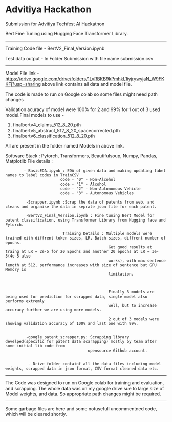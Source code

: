 # Advitiya Hackathon
Submission for Advitiya Techfest AI Hackathon

Bert Fine Tuning using Hugging Face Transformer Library.
***
Training Code file - BertV2_Final_Version.ipynb

Test data output - In Folder Submission with file name submission.csv
***
Model File link -https://drive.google.com/drive/folders/1LvRBKB9kPmhkL1iyjrywyjaN_W9FKKFj?usp=sharing
above link contains all data and model file.

The code is made to run on Google colab so some files might need path changes

Validation acuracy of model were 100% for 2 and 99% for 1 out of 3 used model.Final models to use - 
1. finalbertv4_claims_512_8_20.pth
2. finalbertv5_abstract_512_8_20_spacecorrected.pth
3. finalbertv6_classification_512_8_20.pth

All are present in the folder named Models in above link.

Software Stack :  Pytorch, Transformers, Beautifulsoup, Numpy, Pandas, Matplotlib
File details :


            
            - BasicEDA.ipynb : EDA of given data and making updating label names to label codes in TrainCSV
                            code - "0" - Non-Alcohol
                            code - "1" - Alcohol
                            code - "2" - Non-Autonomous Vehicle
                            code - "3" - Autonomous Vehicles
                            
             -Scrapper.ipynb :Scrap the data of patents from web, and cleans and organise the data in seprate json file for each patent.
             
             -BertV2_Final_Version.ipynb : Fine tuning Bert Model for patent classification, using Transformer Library from Hugging face and Pytorch.
                             
                             Training Details : Multiple models were trained eith diffrent token sizes, LR, Batch sizes, diffrent number of epochs.
                                                 Get good results at traing at LR = 2e-5 for 20 Epochs and another 20 epochs at LR = 3e-5(4e-5 also       
                                                 works), with max sentence length at 512, performance increases with size of sentence but GPU Memory is 
                                                 limitation.
                                                 
                                                 
                                                 
                                                 Finally 3 models are being used for prediction for scrapped data, single model also performs extremly 
                                                 well, but to increase accuracy further we are using more models.
                                                 
                                                 2 out of 3 models were showing validation accuracy of 100% and last one with 99%.
                                                 
                                                 
             -google_patent_scrapper.py: Scrapping library develped(specific for patent data scarapping) mostly by team after some initial lib code from 
                                        opensource Github account.                                
                                        
                                        
              - Drive folder containf all the data files including model weights, scrapped data in json format, CSV format cleaned data etc.
              
              

***
The Code was designed to run on Google colab for training and evaluation, and scrapping. The whole data was on my google drive sue to large size of Model weights, and data. So appropriate path changes might be required.
***

Some garbage files are here and some notusefull uncommentned code, which will be cleared shortly.

